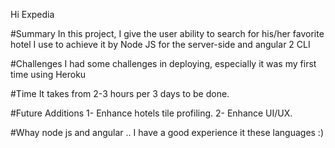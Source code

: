 Hi Expedia

#Summary
In this project, I give the user ability to search for his/her favorite hotel I use to achieve it by Node JS for the server-side and angular 2 CLI

#Challenges
I had some challenges in deploying, especially it was my first time using Heroku

#Time
It takes from 2-3 hours per 3 days to be done.

#Future Additions
1- Enhance hotels tile profiling.
2- Enhance UI/UX.

#Whay node js and angular ..
I have a good experience it these languages :) 